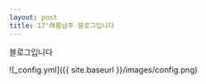 ```yaml
---
layout: post
title: 17'여름남주 블로그입니다
---
```


블로그입니다

![_config.yml]({{ site.baseurl }}/images/config.png)

